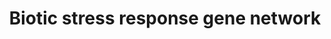 ---
annotations:
- id: PW:0000237
  parent: regulatory pathway
  type: Pathway Ontology
  value: stress response pathway
- id: PW:0000003
  parent: signaling pathway
  type: Pathway Ontology
  value: signaling pathway
authors:
- Snaithani
- Mkutmon
- DeSl
- AlexanderPico
- Eweitz
description: Biotic stress response gene-network in rice
last-edited: 2021-05-09
organisms:
- Oryza sativa
redirect_from:
- /index.php/Pathway:WP4364
- /instance/WP4364
- /instance/WP4364_r116681
revision: r116681
schema-jsonld:
- '@context': https://schema.org/
  '@id': https://wikipathways.github.io/pathways/WP4364.html
  '@type': Dataset
  creator:
    '@type': Organization
    name: WikiPathways
  description: Biotic stress response gene-network in rice
  keywords:
  - GIP-1
  - GIP-11
  - GIP-18
  - GIP-20
  - GIP-23
  - GIP-6
  - GIP-9
  - GIP13
  - GRNL1
  - GRNL2
  - 'HSP90 '
  - NH1
  - NH2
  - NRR
  - NRRH1
  - NRRH2
  - NRRH3
  - NRRIP-1
  - NRRIP-2
  - NRRIP-3
  - OSEREBP1
  - OSMPK12
  - OSRac1
  - Os01g0250900
  - Os02g0817000
  - OsMKK4
  - OsMPK1
  - OsMPK5
  - OsMPK8
  - OsRBOHB
  - OsWRKY28
  - 'OsWRKY62 '
  - OsWRKY67
  - OsWRKY71
  - PBZ1
  - PBZ1IP-1
  - PBZ1IP-2
  - RACK1A
  - RAR1
  - SGT1
  - SnRK1A
  - TGA2.1IP-1
  - TGA2.1IP-2
  - TGA2.2
  - TGA2.3
  - XA21
  - XB11
  - XB11IP-1
  - XB11IP-2
  - XB12
  - XB15
  - XB2
  - XB2-IP-3
  - XB21
  - XB22
  - XB22IP-1
  - XB24
  - XB2IP-1
  - XB2IP-2
  - XB2IP-4
  - XB3
  - rLG2
  - rTGA2.1
  license: CC0
  name: 'Biotic stress response gene network '
seo: CreativeWork
title: 'Biotic stress response gene network '
wpid: WP4364
---